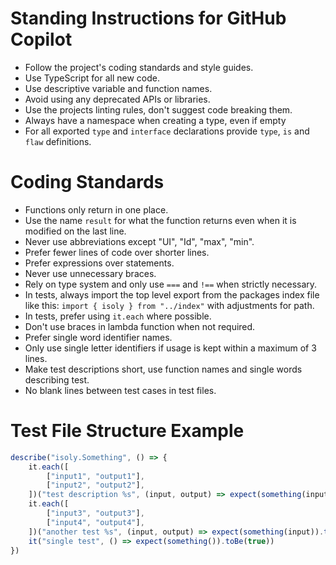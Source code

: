 # Standing Instructions for GitHub Copilot

- Follow the project's coding standards and style guides.
- Use TypeScript for all new code.
- Use descriptive variable and function names.
- Avoid using any deprecated APIs or libraries.
- Use the projects linting rules, don't suggest code breaking them.
- Always have a namespace when creating a type, even if empty
- For all exported `type` and `interface` declarations provide `type`, `is` and `flaw` definitions.

# Coding Standards

- Functions only return in one place.
- Use the name `result` for what the function returns even when it is modified on the last line.
- Never use abbreviations except "UI", "Id", "max", "min".
- Prefer fewer lines of code over shorter lines.
- Prefer expressions over statements.
- Never use unnecessary braces.
- Rely on type system and only use `===` and `!==` when strictly necessary.
- In tests, always import the top level export from the packages index file like this: `import { isoly } from "../index"` with adjustments for path.
- In tests, prefer using `it.each` where possible.
- Don't use braces in lambda function when not required.
- Prefer single word identifier names.
- Only use single letter identifiers if usage is kept within a maximum of 3 lines.
- Make test descriptions short, use function names and single words describing test.
- No blank lines between test cases in test files.

# Test File Structure Example

```typescript
describe("isoly.Something", () => {
	it.each([
		["input1", "output1"],
		["input2", "output2"],
	])("test description %s", (input, output) => expect(something(input)).toBe(output))
	it.each([
		["input3", "output3"],
		["input4", "output4"],
	])("another test %s", (input, output) => expect(something(input)).toBe(output))
	it("single test", () => expect(something()).toBe(true))
})
```
